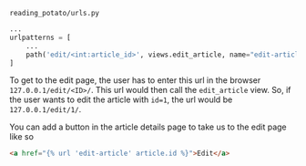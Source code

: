 `reading_potato/urls.py`
```python
...
urlpatterns = [
    ...
    path('edit/<int:article_id>', views.edit_article, name="edit-article"),
]
```

To get to the edit page, the user has to enter this url in the browser `127.0.0.1/edit/<ID>/`. This url would then call the `edit_article` view. So, if the user wants to edit the article with `id=1`, the url would be `127.0.0.1/edit/1/`.

You can add a button in the article details page to take us to the edit page like so
```html
<a href="{% url 'edit-article' article.id %}">Edit</a>
```
